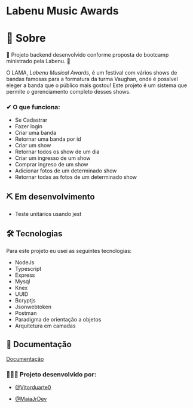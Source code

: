 # Labenu Music Awards

# 📓 Sobre

🚀 Projeto backend desenvolvido conforme proposta do bootcamp ministrado pela Labenu. 🚀

O LAMA, *Labenu Musical Awards*, é um festival com vários shows de bandas famosas para a formatura da turma Vaughan, onde é possível eleger a banda que o público mais gostou! Este projeto é um sistema que permite o gerenciamento completo desses shows.

### ✔ O que funciona:
- Se Cadastrar
- Fazer login
- Criar uma banda
- Retornar uma banda por id
- Criar um show
- Retornar todos os show de um dia
- Criar um ingresso de um show
- Comprar ingreso de um show
- Adicionar fotos de um determinado show
- Retornar todas as fotos de um determinado show

## ⛏️ Em desenvolvimento
- Teste unitários usando jest

## 🛠 Tecnologias

Para este projeto eu usei as seguintes tecnologias:

- NodeJs
- Typescript
- Express
- Mysql
- Knex
- UUID
- Bcryptjs
- Jsonwebtoken
- Postman
- Paradigma de orientação a objetos
- Arquitetura em camadas

## 📃 Documentação

[Documentação](https://documenter.getpostman.com/view/19296508/UyxjG6Cn)


### 👩‍💻👨‍ Projeto desenvolvido por:

- [@Vitorduarte0](https://github.com/Vitorduarte0)

- [@MaiaJrDev](https://github.com/MaiaJrDev)


